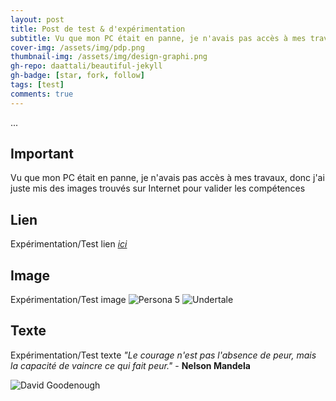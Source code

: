 ```yaml
---
layout: post
title: Post de test & d'expérimentation
subtitle: Vu que mon PC était en panne, je n'avais pas accès à mes travaux, donc j'ai juste mis des images trouvés sur Internet pour valider la compétences
cover-img: /assets/img/pdp.png
thumbnail-img: /assets/img/design-graphi.png
gh-repo: daattali/beautiful-jekyll
gh-badge: [star, fork, follow]
tags: [test]
comments: true
---
```

...

## Important
Vu que mon PC était en panne, je n'avais pas accès à mes travaux, donc j'ai juste mis des images trouvés sur Internet pour valider les compétences

## Lien
Expérimentation/Test lien _[ici](https://jcw87.github.io/c2-sans-fight/)_

## Image
Expérimentation/Test image
![Persona 5](https://thumbs.gfycat.com/ConstantAridAnkole-size_restricted.gif)
![Undertale](https://media.tenor.com/Rpq8-r2iJFcAAAAM/sans-sans-undertale.gif)

## Texte
Expérimentation/Test texte
_"Le courage n'est pas l'absence de peur, mais la capacité de vaincre ce qui fait peur."_ - **Nelson Mandela**


![David Goodenough](https://media.tenor.com/Gwjwa1pWE-oAAAAd/jdg-joueur-du-grenier.gif)
